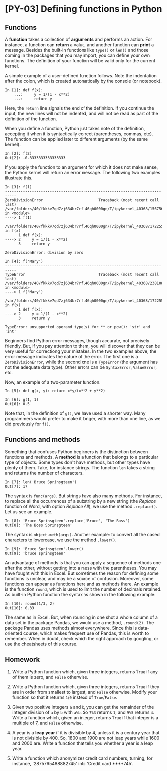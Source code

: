 # [PY-03] Defining functions in Python

## Functions

A **function** takes a collection of **arguments** and performs an action. For instance, a function can **return** a value, and another function can **print** a message. Besides the built-in functions like `type()` or `len()` and those coming in the packages that you may import, you can define your own functions. The definition of your function will be valid only for the current kernel.

A simple example of a user-defined function follows. Note the indentation after the colon, which is created automatically by the console (or notebook).

```
In [1]: def f(x):
    ...:     y = 1/(1 - x**2)
    ...:     return y
```

Here, the `return` line signals the end of the definition. If you continue the input, the new lines will not be indented, and will not be read as part of the definition of the function.

When you define a function, Python just takes note of the definition, accepting it when it is syntactically correct (parentheses, commas, etc). The function can be applied later to different arguments (by the same kernel).

```
In [2]: f(2)
Out[2]: -0.3333333333333333
```

If you apply the function to an argument for which it does not make sense, the Python kernel will return an error message. The following two examples illustrate this. 

```
In [3]: f(1)
---------------------------------------------------------------------------
ZeroDivisionError                         Traceback (most recent call last)
/var/folders/40/fkkkv7qd7zj634br7rfl46qh0000gn/T/ipykernel_40368/1567560659.py in <module>
----> 1 f(1)

/var/folders/40/fkkkv7qd7zj634br7rfl46qh0000gn/T/ipykernel_40368/1722558193.py in f(x)
      1 def f(x):
----> 2     y = 1/(1 - x**2)
      3     return y

ZeroDivisionError: division by zero
```

```
In [4]: f('Mary')
---------------------------------------------------------------------------
TypeError                                 Traceback (most recent call last)
/var/folders/40/fkkkv7qd7zj634br7rfl46qh0000gn/T/ipykernel_40368/2381081837.py in <module>
----> 1 f('Mary')

/var/folders/40/fkkkv7qd7zj634br7rfl46qh0000gn/T/ipykernel_40368/1722558193.py in f(x)
      1 def f(x):
----> 2     y = 1/(1 - x**2)
      3     return y

TypeError: unsupported operand type(s) for ** or pow(): 'str' and 'int'
```

Beginners find Python error messages, though accurate, not precisely friendly. But, if you pay attention to them, you will discover that they can be very useful for correctiong your mistakes. In the two examples above, the error message indicates the nature of the error. The first one is a `ZeroDivisionError`, while the second one is a `TypeError` (the argument has not the adequate data type). Other errors can be `SyntaxError`, `ValueError`, etc. 

Now, an example of a two-parameter function.

```
In [5]: def g(x, y): return x*y/(x**2 + y**2)
````

```
In [6]: g(1, 1)
Out[6]: 0.5
```

Note that, in the definition of `g()`, we have used a shorter way. Many programmers would prefer to make it longer, with more than one line, as we did previously for `f()`.

## Functions and methods

Something that confuses Python beginners is the distinction between functions and methods. A **method** is a function that belongs to a particular type of objects. Some types don't have methods, but other types have plenty of them. Take, for instance strings. The function `len` takes a string and returns the number of characters.

```
In [7]: len('Bruce Sprinsgteen')
Out[7]: 17
```

The syntax is `func(args)`. But strings have also many methods. For instance, to replace all the occurrences of a substring by a new string (the *Replace* function of Word, with option *Replace All*), we use the method `.replace()`. Let us see an example.

```
In [8]: 'Bruce Sprinsgteen'.replace('Bruce', 'The Boss')
Out[8]: 'The Boss Sprinsgteen'
```

The syntax is `object.meth(args)`. Another example: to convert all the cased characters to lowercase, we use the method `.lower()`. 

```
In [9]: 'Bruce Sprinsgteen'.lower()
Out[9]: 'bruce sprinsgteen'
```

An advantage of methods is that you can apply a sequence of methods one after the other, without getting into a mess with the parentheses. You may have fought with this in Excel. But sometimes the reason for defining some functions is unclear, and may be a source of confusion. Moreover, some functions can appear as functions here and as methods there. An example is the function `round`, which is used to limit the number of decimals retained. As built-in Python function the syntax as shown in the following example:

```
In [10]: round(1/3, 2)
Out[10]: 0.33
```

The same as in Excel. But, when rounding in one shot a whole column of a data set in the package Pandas, we would use a method, `.round(2)`. The package Pandas uses methods almost everywhere. Since this is data-oriented course, which makes frequent use of Pandas, this is worth to remember. When in doubt, check which the right approach by googling, or use the cheatsheets of this course.

## Homework

1. Write a Python function which, given three integers, returns `True` if any of them is zero, and `False` otherwise.

2. Write a Python function which, given three integers, returns `True` if they are in order from smallest to largest, and `False` otherwise. Modify your function so that it returns `1`/`0` instead of `True`/`False`.

3. Given two positive integers `a` and `b`, you can get the remainder of the integer division of `a` by `b` with `a%b`. So `7%3` returns `1`, and `9%5` returns `4`. Write a function which, given an integer, returns `True` if that integer is a multiple of 7, and `False` otherwise.

4. A year is a **leap year** if it is divisible by 4, unless it is a century year that is not divisible by 400. So, 1800 and 1900 are not leap years while 1600 and 2000 are. Write a function that tells you whether a year is a leap year.

5. Write a function which anonymizes credit card numbers, turning, for instance, '2875765488882745' into 'Credit card ****745'. 
